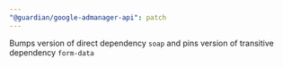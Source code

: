 ```yaml
---
"@guardian/google-admanager-api": patch
---
```


Bumps version of direct dependency `soap` and pins version of transitive dependency `form-data`
